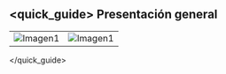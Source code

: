 ## <quick_guide> Presentación general

|  |  |
|:-------|:-------|
|![Imagen1](http://static.energysistem.com/images/manuals/42556/561d19b9972ee.jpg)	|![Imagen1](http://static.energysistem.com/images/manuals/42556/561d19b9972ee.jpg)|
</quick_guide>
